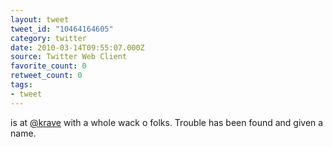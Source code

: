 ```yaml
---
layout: tweet
tweet_id: "10464164605"
category: twitter
date: 2010-03-14T09:55:07.000Z
source: Twitter Web Client
favorite_count: 0
retweet_count: 0
tags:
- tweet
---
```


is at [@krave](https://twitter.com/@krave) with a whole wack o folks. Trouble has been found and given a name.
